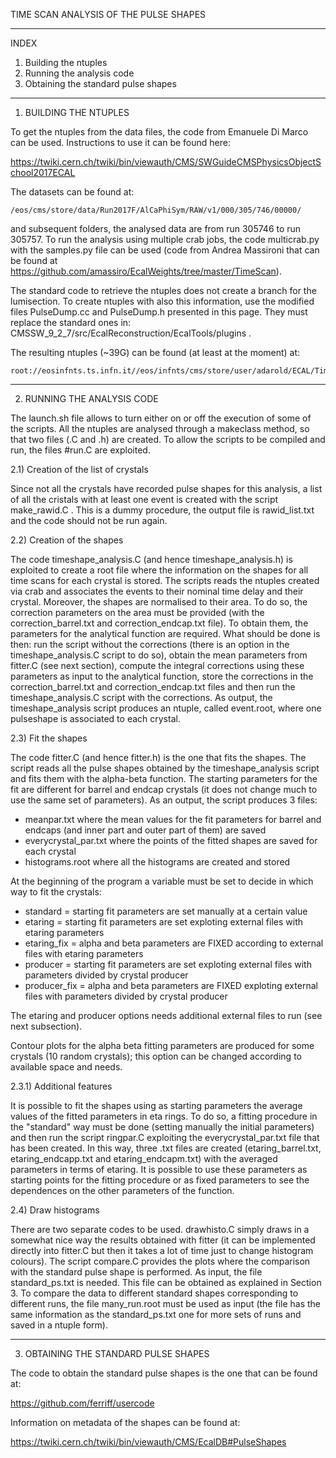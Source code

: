 TIME SCAN ANALYSIS OF THE PULSE SHAPES

---

INDEX
1) Building the ntuples
2) Running the analysis code
3) Obtaining the standard pulse shapes

---

1) BUILDING THE NTUPLES

To get the ntuples from the data files, the code from Emanuele Di Marco can be used. Instructions to use it can be found here:

https://twiki.cern.ch/twiki/bin/viewauth/CMS/SWGuideCMSPhysicsObjectSchool2017ECAL

The datasets can be found at:

    /eos/cms/store/data/Run2017F/AlCaPhiSym/RAW/v1/000/305/746/00000/

and subsequent folders, the analysed data are from run 305746 to run 305757. To run the analysis using multiple crab jobs, the code multicrab.py with the samples.py file can be used (code from Andrea Massironi that can be found at https://github.com/amassiro/EcalWeights/tree/master/TimeScan).

The standard code to retrieve the ntuples does not create a branch for the lumisection. To create ntuples with also this information, use the modified files PulseDump.cc and PulseDump.h presented in this page. They must replace the standard ones in: CMSSW_9_2_7/src/EcalReconstruction/EcalTools/plugins .

The resulting ntuples (~39G) can be found (at least at the moment) at:

    root://eosinfnts.ts.infn.it//eos/infnts/cms/store/user/adarold/ECAL/TimeScan/AlCaPhiSym/crab_TimeScan/180121_141306/0000/

---

2) RUNNING THE ANALYSIS CODE

The launch.sh file allows to turn either on or off the execution of some of the scripts. All the ntuples are analysed through a makeclass method, so that two files (.C and .h) are created. To allow the scripts to be compiled and run, the files #run.C are exploited.

2.1) Creation of the list of crystals

Since not all the crystals have recorded pulse shapes for this analysis, a list of all the cristals with at least one event is created with the script make_rawid.C . This is a dummy procedure, the output file is rawid_list.txt and the code should not be run again.

2.2) Creation of the shapes

The code timeshape_analysis.C (and hence timeshape_analysis.h) is exploited to create a root file where the information on the shapes for all time scans for each crystal is stored. The scripts reads the ntuples created via crab and associates the events to their nominal time delay and their crystal. Moreover, the shapes are normalised to their area. To do so, the correction parameters on the area must be provided (with the correction_barrel.txt and correction_endcap.txt file). To obtain them, the parameters for the analytical function are required. What should be done is then: run the script without the corrections (there is an option in the timeshape_analysis.C script to do so), obtain the mean parameters from fitter.C (see next section), compute the integral corrections using these parameters as input to the analytical function, store the corrections in the correction_barrel.txt and correction_endcap.txt files and then run the timeshape_analysis.C script with the corrections. As output, the timeshape_analysis script produces an ntuple, called event.root, where one pulseshape is associated to each crystal.

2.3) Fit the shapes

The code fitter.C (and hence fitter.h) is the one that fits the shapes.
The script reads all the pulse shapes obtained by the timeshape_analysis script and fits them with the alpha-beta function. The starting parameters for the fit are different for barrel and endcap crystals (it does not change much to use the same set of parameters). As an output, the script produces 3 files:
- meanpar.txt where the mean values for the fit parameters for barrel and endcaps (and inner part and outer part of them) are saved
- everycrystal_par.txt where the points of the fitted shapes are saved for each crystal
- histograms.root where all the histograms are created and stored

At the beginning of the program a variable must be set to decide in which way to fit the crystals:
- standard     = starting fit parameters are set manually at a certain value
- etaring      = starting fit parameters are set exploting external files with etaring parameters
- etaring_fix  = alpha and beta parameters are FIXED according to external files with etaring parameters
- producer     = starting fit parameters are set exploting external files with parameters divided by crystal producer
- producer_fix = alpha and beta parameters are FIXED exploting external files with parameters divided by crystal producer

The etaring and producer options needs additional external files to run (see next subsection).

Contour plots for the alpha beta fitting parameters are produced for some crystals (10 random crystals); this option can be changed according to available space and needs.

2.3.1) Additional features

It is possible to fit the shapes using as starting parameters the average values of the fitted parameters in eta rings. To do so, a fitting procedure in the "standard" way must be done (setting manually the initial parameters) and then run the script ringpar.C exploiting the everycrystal_par.txt file that has been created. In this way, three .txt files are created (etaring_barrel.txt, etaring_endcapp.txt and etaring_endcapm.txt) with the averaged parameters in terms of etaring. It is possible to use these parameters as starting points for the fitting procedure or as fixed parameters to see the dependences on the other parameters of the function.
  
2.4) Draw histograms

There are two separate codes to be used. drawhisto.C simply draws in a somewhat nice way the results obtained with fitter (it can be implemented directly into fitter.C but then it takes a lot of time just to change histogram colours).
The script compare.C provides the plots where the comparison with the standard pulse shape is performed. As input, the file standard_ps.txt is needed. This file can be obtained as explained in Section 3. To compare the data to different standard shapes corresponding to different runs, the file many_run.root must be used as input (the file has the same information as the standard_ps.txt one for more sets of runs and saved in a ntuple form).

---

3) OBTAINING THE STANDARD PULSE SHAPES

The code to obtain the standard pulse shapes is the one that can be found at:

https://github.com/ferriff/usercode

Information on metadata of the shapes can be found at:

https://twiki.cern.ch/twiki/bin/viewauth/CMS/EcalDB#PulseShapes

